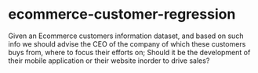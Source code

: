 # ecommerce-customer-regression

Given an Ecommerce customers information dataset, and based on such info we should advise the CEO of the company of which these customers buys from, where to focus their efforts on;  Should it be the development of their mobile application or their website inorder to drive sales?
